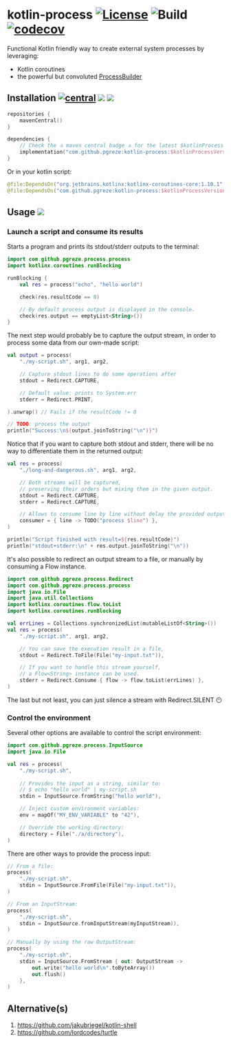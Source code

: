 # kotlin-process [![License](https://img.shields.io/badge/License-Apache%202.0-blue.svg)](https://opensource.org/licenses/Apache-2.0) ![Build](https://github.com/pgreze/kotlin-process/workflows/Build/badge.svg) [![codecov](https://codecov.io/gh/pgreze/kotlin-process/branch/main/graph/badge.svg?token=PDyl2T0EEB)](https://codecov.io/gh/pgreze/kotlin-process)

Functional Kotlin friendly way to create external system processes by leveraging:
- Kotlin coroutines
- the powerful but convoluted [ProcessBuilder](https://docs.oracle.com/javase/7/docs/api/java/lang/ProcessBuilder.html)

## Installation  [![central](https://maven-badges.herokuapp.com/maven-central/com.github.pgreze/kotlin-process/badge.svg?style={style})](https://search.maven.org/artifact/com.github.pgreze/kotlin-process) [![](https://img.shields.io/badge/Java-8-blue)](https://adoptopenjdk.net/) [![](https://img.shields.io/badge/Kotlin-1.6.21-blue)](https://kotlinlang.org/)

```kotlin
repositories {
    mavenCentral()
}

dependencies {
    // Check the 🔝 maven central badge 🔝 for the latest $kotlinProcessVersion
    implementation("com.github.pgreze:kotlin-process:$kotlinProcessVersion")
}
```

Or in your kotlin script:

```kotlin
@file:DependsOn("org.jetbrains.kotlinx:kotlinx-coroutines-core:1.10.1")
@file:DependsOn("com.github.pgreze:kotlin-process:$kotlinProcessVersion")
```

## Usage [![](https://img.shields.io/badge/dokka-read-blue)](https://kotlin-process.netlify.app/)

### Launch a script and consume its results

Starts a program and prints its stdout/stderr outputs to the terminal:

```kotlin
import com.github.pgreze.process.process
import kotlinx.coroutines.runBlocking

runBlocking {
    val res = process("echo", "hello world")

    check(res.resultCode == 0)

    // By default process output is displayed in the console.
    check(res.output == emptyList<String>())
}
```

The next step would probably be to capture the output stream,
in order to process some data from our own-made script:

```kotlin
val output = process(
    "./my-script.sh", arg1, arg2,

    // Capture stdout lines to do some operations after
    stdout = Redirect.CAPTURE,

    // Default value: prints to System.err
    stderr = Redirect.PRINT,

).unwrap() // Fails if the resultCode != 0

// TODO: process the output
println("Success:\n${output.joinToString("\n")}")
```

Notice that if you want to capture both stdout and stderr,
there will be no way to differentiate them in the returned output:

```kotlin
val res = process(
    "./long-and-dangerous.sh", arg1, arg2,

    // Both streams will be captured,
    // preserving their orders but mixing them in the given output.
    stdout = Redirect.CAPTURE,
    stderr = Redirect.CAPTURE,

    // Allows to consume line by line without delay the provided output.
    consumer = { line -> TODO("process $line") },
)

println("Script finished with result=${res.resultCode}")
println("stdout+stderr:\n" + res.output.joinToString("\n"))
```

It's also possible to redirect an output stream to a file,
or manually by consuming a Flow<String> instance.

```kotlin
import com.github.pgreze.process.Redirect
import com.github.pgreze.process.process
import java.io.File
import java.util.Collections
import kotlinx.coroutines.flow.toList
import kotlinx.coroutines.runBlocking

val errLines = Collections.synchronizedList(mutableListOf<String>())
val res = process(
    "./my-script.sh", arg1, arg2,

    // You can save the execution result in a file,
    stdout = Redirect.ToFile(File("my-input.txt")),

    // If you want to handle this stream yourself,
    // a Flow<String> instance can be used.
    stderr = Redirect.Consume { flow -> flow.toList(errLines) },
)
```

The last but not least, you can just silence a stream with Redirect.SILENT 😶

### Control the environment

Several other options are available to control the script environment:

```kotlin
import com.github.pgreze.process.InputSource
import java.io.File

val res = process(
    "./my-script.sh",
    
    // Provides the input as a string, similar to:
    // $ echo "hello world" | my-script.sh
    stdin = InputSource.fromString("hello world"),

    // Inject custom environment variables:
    env = mapOf("MY_ENV_VARIABLE" to "42"),

    // Override the working directory:
    directory = File("./a/directory"),
)
```

There are other ways to provide the process input:

```kotlin
// From a file:
process(
    "./my-script.sh",
    stdin = InputSource.FromFile(File("my-input.txt")),
)

// From an InputStream:
process(
    "./my-script.sh",
    stdin = InputSource.fromInputStream(myInputStream)),
)

// Manually by using the raw OutputStream:
process(
    "./my-script.sh",
    stdin = InputSource.FromStream { out: OutputStream ->
        out.write("hello world\n".toByteArray())
        out.flush()
    },
)
```

## Alternative(s)

1. https://github.com/jakubriegel/kotlin-shell
2. https://github.com/lordcodes/turtle
